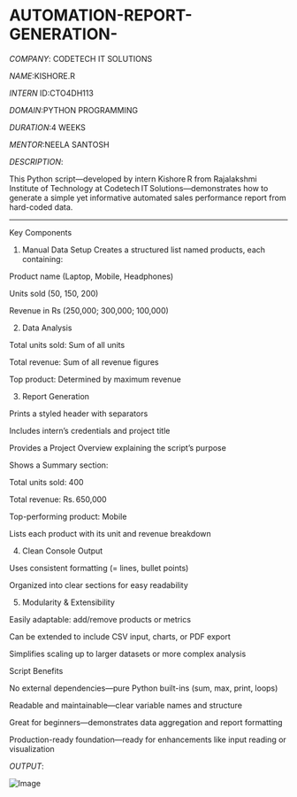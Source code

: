# AUTOMATION-REPORT-GENERATION-

*COMPANY*: CODETECH IT SOLUTIONS

*NAME*:KISHORE.R

*INTERN* ID:CTO4DH113

*DOMAIN*:PYTHON PROGRAMMING

*DURATION*:4 WEEKS

*MENTOR*:NEELA SANTOSH

*DESCRIPTION*:

This Python script—developed by intern Kishore R from Rajalakshmi Institute of Technology at Codetech IT Solutions—demonstrates how to generate a simple yet informative automated sales performance report from hard-coded data.


---

Key Components

1. Manual Data Setup
Creates a structured list named products, each containing:

Product name (Laptop, Mobile, Headphones)

Units sold (50, 150, 200)

Revenue in Rs (250,000; 300,000; 100,000)


2. Data Analysis

Total units sold: Sum of all units

Total revenue: Sum of all revenue figures

Top product: Determined by maximum revenue


3. Report Generation

Prints a styled header with separators

Includes intern’s credentials and project title

Provides a Project Overview explaining the script’s purpose

Shows a Summary section:

Total units sold: 400

Total revenue: Rs. 650,000

Top-performing product: Mobile


Lists each product with its unit and revenue breakdown


4. Clean Console Output

Uses consistent formatting (= lines, bullet points)

Organized into clear sections for easy readability


5. Modularity & Extensibility

Easily adaptable: add/remove products or metrics

Can be extended to include CSV input, charts, or PDF export

Simplifies scaling up to larger datasets or more complex analysis

 Script Benefits

No external dependencies—pure Python built-ins (sum, max, print, loops)

Readable and maintainable—clear variable names and structure

Great for beginners—demonstrates data aggregation and report formatting

Production-ready foundation—ready for enhancements like input reading or visualization

*OUTPUT*:

![Image](https://github.com/user-attachments/assets/ccae1d5b-809e-4ebe-9331-b6c55fa3fc3f)



